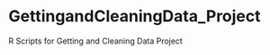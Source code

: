 GettingandCleaningData_Project
==============================

R Scripts for Getting and Cleaning Data Project
